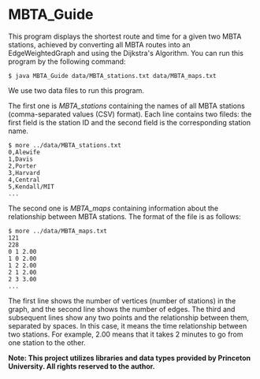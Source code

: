 # MBTA_Guide
This program displays the shortest route and time for a given two MBTA stations, 
achieved by converting all MBTA routes into an EdgeWeightedGraph and using the Dijkstra's Algorithm.
You can run this program by the following command:
```
$ java MBTA_Guide data/MBTA_stations.txt data/MBTA_maps.txt
```

We use two data files to run this program.

The first one is *MBTA_stations* containing the names of all MBTA stations (comma-separated values (CSV) format).
Each line contains two fileds: the first field is the station ID and the second field is the corresponding station name.
```
$ more ../data/MBTA_stations.txt
0,Alewife
1,Davis
2,Porter
3,Harvard
4,Central
5,Kendall/MIT
...
```

The second one is *MBTA_maps* containing information about the relationship between MBTA stations. 
The format of the file is as follows:
```
$ more ../data/MBTA_maps.txt
121
228
0 1 2.00
1 0 2.00
1 2 2.00
2 1 2.00
2 3 3.00
...
```
The first line shows the number of vertices (number of stations) in the graph, and the second line shows the number of edges. 
The third and subsequent lines show any two points and the relationship between them, separated by spaces. 
In this case, it means the time relationship between two stations. For example, 2.00 means that it takes 2 minutes to go 
from one station to the other.

**Note: This project utilizes libraries and data types provided by Princeton University. All rights reserved to the author.**
